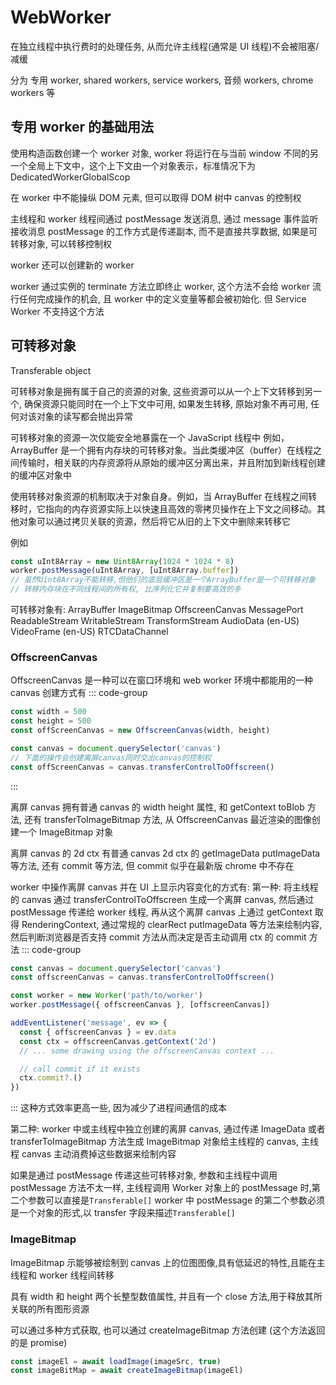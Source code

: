 # WebWorker

在独立线程中执行费时的处理任务, 从而允许主线程(通常是 UI 线程)不会被阻塞/减缓

分为 专用 worker, shared workers, service workers, 音频 workers, chrome workers 等

## 专用 worker 的基础用法

使用构造函数创建一个 worker 对象, worker 将运行在与当前 window 不同的另一个全局上下文中，这个上下文由一个对象表示，标准情况下为 DedicatedWorkerGlobalScop

在 worker 中不能操纵 DOM 元素, 但可以取得 DOM 树中 canvas 的控制权

主线程和 worker 线程间通过 postMessage 发送消息, 通过 message 事件监听接收消息
postMessage 的工作方式是传递副本, 而不是直接共享数据, 如果是可转移对象, 可以转移控制权

worker 还可以创建新的 worker

worker 通过实例的 terminate 方法立即终止 worker, 这个方法不会给 worker 流行任何完成操作的机会, 且 worker 中的定义变量等都会被初始化. 但 Service Worker 不支持这个方法

## 可转移对象

Transferable object

可转移对象是拥有属于自己的资源的对象, 这些资源可以从一个上下文转移到另一个, 确保资源只能同时在一个上下文中可用, 如果发生转移, 原始对象不再可用, 任何对该对象的读写都会抛出异常

可转移对象的资源一次仅能安全地暴露在一个 JavaScript 线程中
例如，ArrayBuffer 是一个拥有内存块的可转移对象。当此类缓冲区（buffer）在线程之间传输时，相关联的内存资源将从原始的缓冲区分离出来，并且附加到新线程创建的缓冲区对象中

使用转移对象资源的机制取决于对象自身。例如，当 ArrayBuffer 在线程之间转移时，它指向的内存资源实际上以快速且高效的零拷贝操作在上下文之间移动。其他对象可以通过拷贝关联的资源，然后将它从旧的上下文中删除来转移它

例如

```ts
const uInt8Array = new Uint8Array(1024 * 1024 * 8)
worker.postMessage(uInt8Array, [uInt8Array.buffer])
// 虽然Uint8Array不能转移,但他们的底层缓冲区是一个ArrayBuffer是一个可转移对象
// 转移内存块在不同线程间的所有权, 比序列化它并复制要高效的多
```

可转移对象有:
ArrayBuffer
ImageBitmap
OffscreenCanvas
MessagePort
ReadableStream
WritableStream
TransformStream
AudioData (en-US)
VideoFrame (en-US)
RTCDataChannel

### OffscreenCanvas

OffscreenCanvas 是一种可以在窗口环境和 web worker 环境中都能用的一种 canvas
创建方式有
::: code-group

```ts [根据宽高创建]
const width = 500
const height = 500
const offScreenCanvas = new OffscreenCanvas(width, height)
```

```ts [根据已有canvas创建]
const canvas = document.querySelector('canvas')
// 下面的操作会创建离屏canvas同时交出canvas的控制权
const offScreenCanvas = canvas.transferControlToOffscreen()
```

:::

离屏 canvas 拥有普通 canvas 的 width height 属性, 和 getContext toBlob 方法,
还有 transferToImageBitmap 方法, 从 OffscreenCanvas 最近渲染的图像创建一个 ImageBitmap 对象

离屏 canvas 的 2d ctx 有普通 canvas 2d ctx 的 getImageData putImageData 等方法,
还有 commit 等方法, 但 commit 似乎在最新版 chrome 中不存在

worker 中操作离屏 canvas 并在 UI 上显示内容变化的方式有:
第一种:
将主线程的 canvas 通过 transferControlToOffscreen 生成一个离屏 canvas, 然后通过 postMessage 传递给 worker 线程, 再从这个离屏 canvas 上通过 getContext 取得 RenderingContext, 通过常规的 clearRect putImageData 等方法来绘制内容,
然后判断浏览器是否支持 commit 方法从而决定是否主动调用 ctx 的 commit 方法
::: code-group

```ts [main.ts]
const canvas = document.querySelector('canvas')
const offscreenCanvas = canvas.transferControlToOffscreen()

const worker = new Worker('path/to/worker')
worker.postMessage({ offscreenCanvas }, [offscreenCanvas])
```

```ts [worker.ts]
addEventListener('message', ev => {
  const { offscreenCanvas } = ev.data
  const ctx = offscreenCanvas.getContext('2d')
  // ... some drawing using the offscreenCanvas context ...

  // call commit if it exists
  ctx.commit?.()
})
```

:::
这种方式效率更高一些, 因为减少了进程间通信的成本

第二种:
worker 中或主线程中独立创建的离屏 canvas, 通过传递 ImageData 或者 transferToImageBitmap 方法生成 ImageBitmap 对象给主线程的 canvas, 主线程 canvas 主动消费掉这些数据来绘制内容

如果是通过 postMessage 传递这些可转移对象, 参数和主线程中调用 postMessage 方法不太一样,
主线程调用 Worker 对象上的 postMessage 时,第二个参数可以直接是`Transferable[]`
worker 中 postMessage 的第二个参数必须是一个对象的形式,以 transfer 字段来描述`Transferable[]`

### ImageBitmap

ImageBitmap 示能够被绘制到 canvas 上的位图图像,具有低延迟的特性,且能在主线程和 worker 线程间转移

具有 width 和 height 两个长整型数值属性, 并且有一个 close 方法,用于释放其所关联的所有图形资源

可以通过多种方式获取, 也可以通过 createImageBitmap 方法创建 (这个方法返回的是 promise)

```ts
const imageEl = await loadImage(imageSrc, true)
const imageBitMap = await createImageBitmap(imageEl)
```
